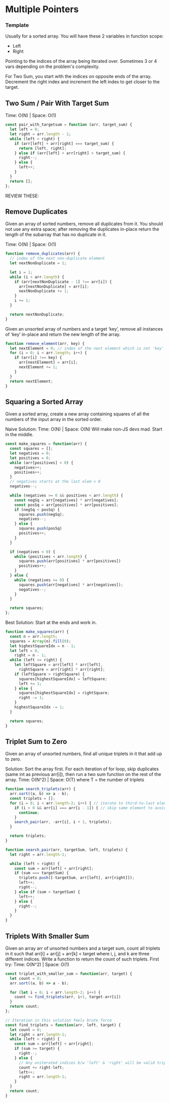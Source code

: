 # Multiple Pointers

### Template
Usually for a sorted array. You will have these 2 variables in function scope:
* Left
* Right

Pointing to the indices of the array being iterated over. Sometimes 3 or 4 vars depending on the problem's complexity.

For Two Sum, you start with the indices on opposite ends of the array. Decrement the right index and increment the left index to get closer to the target.

## Two Sum / Pair With Target Sum
Time: O(N) | Space: O(1)
```javascript
const pair_with_targetsum = function (arr, target_sum) {
  let left = 0;
  let right = arr.length - 1;
  while (left < right) {
    if (arr[left] + arr[right] === target_sum) {
      return [left, right];
    } else if (arr[left] + arr[right] > target_sum) {
      right--;
    } else {
      left++;
    }
  }
  return [];
};
```

REVIEW THESE:

## Remove Duplicates
Given an array of sorted numbers, remove all duplicates from it. You should not use any extra space; after removing the duplicates in-place return the length of the subarray that has no duplicate in it.

Time: O(N) | Space: O(1)

```js
function remove_duplicates(arr) {
  // index of the next non-duplicate element
  let nextNonDuplicate = 1;

  let i = 1;
  while (i < arr.length) {
    if (arr[nextNonDuplicate - 1] !== arr[i]) {
      arr[nextNonDuplicate] = arr[i];
      nextNonDuplicate += 1;
    }
    i += 1;
  }

  return nextNonDuplicate;
}
```
Given an unsorted array of numbers and a target ‘key’, remove all instances of ‘key’ in-place and return the new length of the array.
```js
function remove_element(arr, key) {
  let nextElement = 0; // index of the next element which is not 'key'
  for (i = 0; i < arr.length; i++) {
    if (arr[i] !== key) {
      arr[nextElement] = arr[i];
      nextElement += 1;
    }
  }
  return nextElement;
}
```

## Squaring a Sorted Array
Given a sorted array, create a new array containing squares of all the numbers of the input array in the sorted order.

Naive Solution:
Time: O(N) | Space: O(N)
Will make non-JS devs mad. Start in the middle.
```js
const make_squares = function(arr) {
  const squares = [];
  let negatives = 0;
  let positives = 0;
  while (arr[positives] < 0) {
    negatives++;
    positives++;
  }
  // negatives starts at the last elem < 0
  negatives--;

  while (negatives >= 0 && positives < arr.length) {
    const negSq = arr[negatives] * arr[negatives];
    const posSq = arr[positives] * arr[positives];
    if (negSq < posSq) {
      squares.push(negSq);
      negatives--;
    } else {
      squares.push(posSq)
      positives++;
    }
  }

  if (negatives < 0) {
    while (positives < arr.length) {
      squares.push(arr[positives] * arr[positives])
      positives++;
    }
  } else {
    while (negatives >= 0) {
      squares.push(arr[negatives] * arr[negatives]);
      negatives--;
    }
  }

  return squares;
};
```
Best Solution: Start at the ends and work in.
```js
function make_squares(arr) {
  const n = arr.length;
  squares = Array(n).fill(0);
  let highestSquareIdx = n - 1;
  let left = 0,
    right = n - 1;
  while (left <= right) {
    let leftSquare = arr[left] * arr[left],
      rightSquare = arr[right] * arr[right];
    if (leftSquare > rightSquare) {
      squares[highestSquareIdx] = leftSquare;
      left += 1;
    } else {
      squares[highestSquareIdx] = rightSquare;
      right -= 1;
    }
    highestSquareIdx -= 1;
  }

  return squares;
}
```

## Triplet Sum to Zero
Given an array of unsorted numbers, find all unique triplets in it that add up to zero.

Solution: Sort the array first. For each iteration of for loop, skip duplicates (same int as previous arr[i]), then run a two sum function on the rest of the array.
Time: O(N^2) | Space: O(T) where T = the number of triplets
```js
function search_triplets(arr) {
  arr.sort((a, b) => a - b);
  const triplets = [];
  for (i = 0; i < arr.length-2; i++) { // iterate to third-to-last elem in arr
    if (i > 0 && arr[i] === arr[i - 1]) { // skip same element to avoid duplicate triplets
      continue;
    }
    search_pair(arr, -arr[i], i + 1, triplets);
  }

  return triplets;
}

function search_pair(arr, targetSum, left, triplets) {
  let right = arr.length-1;

  while (left < right) {
    const sum = arr[left] + arr[right];
    if (sum === targetSum) {
      triplets.push([-targetSum, arr[left], arr[right]]);
      left++;
      right--;
    } else if (sum < targetSum) {
      left++;
    } else {
      right--;
    }
  }
}
```

## Triplets With Smaller Sum
Given an array arr of unsorted numbers and a target sum, count all triplets in it such that arr[i] + arr[j] + arr[k] < target where i, j, and k are three different indices. Write a function to return the count of such triplets.
First try: Time: O(N^2) | Space: O(1)

```js
const triplet_with_smaller_sum = function(arr, target) {
  let count = 0;
  arr.sort((a, b) => a - b);

  for (let i = 0; i < arr.length-2; i++) {
    count += find_triplets(arr, i+1, target-arr[i])
  }
  return count;
};

// Iteration in this solution feels brute force
const find_triplets = function(arr, left, target) {
  let count = 0;
  let right = arr.length-1;
  while (left < right) {
    const sum = arr[left] + arr[right];
    if (sum >= target) {
      right--;
    } else {
      // Any uniterated indices b/w 'left' & 'right' will be valid triplets for 'right' pointer
      count += right-left;
      left++;
      right = arr.length-1;
    }
  }
  return count;
}
```
